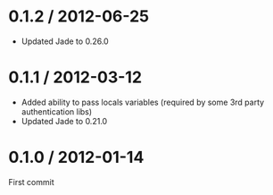 0.1.2 / 2012-06-25
==================

* Updated Jade to 0.26.0


0.1.1 / 2012-03-12
==================

* Added ability to pass locals variables (required by some 3rd party authentication libs)
* Updated Jade to 0.21.0


0.1.0 / 2012-01-14
==================

First commit

